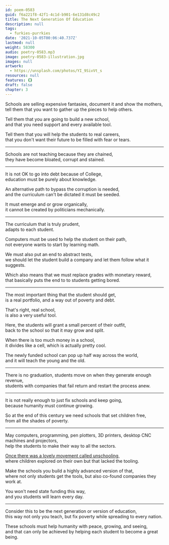 ```yaml
---
id: poem-0583
guid: f6a221f8-42f1-4c1d-b901-6e131d8c49c2
title: The Next Generation Of Education
description: null
tags:
  - furkies-purrkies
date: '2021-10-05T00:06:40.737Z'
lastmod: null
weight: 58300
audio: poetry-0583.mp3
image: poetry-0583-illustration.jpg
images: null
artwork:
  - https://unsplash.com/photos/YI_9SivVt_s
resources: null
features: {}
draft: false
chapter: 3
---
```


Schools are selling expensive fantasies, document it and show the mothers,\
tell them that you want to gather up the pieces to help others.

Tell them that you are going to build a new school,\
and that you need support and every available tool.

Tell them that you will help the students to real careers,\
that you don't want their future to be filled with fear or tears.

---

Schools are not teaching because they are chained,\
they have become bloated, corrupt and stained.

---

It is not OK to go into debt because of College,\
education must be purely about knowledge.

An alternative path to bypass the corruption is needed,\
and the curriculum can't be dictated it must be seeded.

It must emerge and or grow organically,\
it cannot be created by politicians mechanically.

---

The curriculum that is truly prudent,\
adapts to each student.

Computers must be used to help the student on their path,\
not everyone wants to start by learning math.

We must also put an end to abstract tests,\
we should let the student build a company and let them follow what it suggests.

Which also means that we must replace grades with monetary reward,\
that basically puts the end to to students getting bored.

---

The most important thing that the student should get,\
is a real portfolio, and a way out of poverty and debt.

That's right, real school,\
is also a very useful tool.

Here, the students will grant a small percent of their outfit,\
back to the school so that it may grow and split.

When there is too much money in a school,\
it divides like a cell, which is actually pretty cool.

The newly funded school can pop up half way across the world,\
and it will teach the young and the old.

---

There is no graduation, students move on when they generate enough revenue,\
students with companies that fail return and restart the process anew.

---

It is not really enough to just fix schools and keep going,\
because humanity must continue growing.

So at the end of this century we need schools that set children free,\
from all the shades of poverty.

---

May computers, programming, pen plotters, 3D printers, desktop CNC machines and projectors,\
help the students to make their way to all the sectors.

[Once there was a lovely movement called unschooling](https://www.youtube.com/watch?v=LwIyy1Fi-4Q),\
where children explored on their own but that lacked the tooling.

Make the schools you build a highly advanced version of that,\
where not only students get the tools, but also co-found companies they work at.

You won't need state funding this way,\
and you students will learn every day.

---

Consider this to be the next generation or version of education,\
this way not only you teach, but fix poverty while spreading to every nation.

These schools must help humanity with peace, growing, and seeing,\
and that can only be achieved by helping each student to become a great being.
